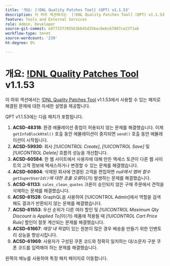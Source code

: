 ```yaml
---
title: '개요: [!DNL Quality Patches Tool] (QPT) v1.1.53'
description: 이 하위 섹션에서는  [!DNL Quality Patches Tool] (QPT) v1.1.53에서 사용할 수 있는 패치로 해결된 문제에 대한 자세한 설명을 제공합니다.
feature: Tools and External Services
role: Admin, Developer
source-git-commit: e87723f395563b645d25bac6e6cb7887ce23f1ab
workflow-type: tm+mt
source-wordcount: '239'
ht-degree: 0%

---
```


# 개요: [!DNL Quality Patches Tool](QPT) v1.1.53

이 하위 섹션에서는 [!DNL Quality Patches Tool](QPT) v1.1.53에서 사용할 수 있는 패치로 해결된 문제에 대한 자세한 설명을 제공합니다.

QPT v1.1.53에는 다음 패치가 포함됩니다.

1. **ACSD-48318**: 환경 에뮬레이션 중첩이 허용되지 않는 문제를 해결했습니다. 이제 `getInfoBlockHtml()` 호출 동안 에뮬레이션이 중지되면 `send()` 호출 동안 에뮬레이션이 시작됩니다.
1. **ACSD-59930**: 회사 *[!UICONTROL Create]*, *[!UICONTROL Save]* 및 *[!UICONTROL Delete]* 흐름의 성능을 개선합니다.
1. **ACSD-60584**: 한 웹 사이트에서 사용자에 대해 만든 액세스 토큰이 다른 웹 사이트의 고객 정보에 액세스하거나 변경할 수 있는 문제를 해결했습니다.
1. **ACSD-60804**: 삭제된 회사에 연결된 고객을 편집하면 *null에서 멤버 함수 `getSuperUserId()`에 대한 호출 오류*&#x200B;이(가) 발생하는 문제를 해결했습니다.
1. **ACSD-61133**: `sales_clean_quotes` 크론이 승인되지 않은 구매 주문에서 견적을 삭제하는 문제를 해결했습니다.
1. **ACSD-61528**: GraphQL을 사용하여 [!UICONTROL Admin]에서 역할을 검색해도 결과가 반환되지 않는 문제를 해결했습니다.
1. **ACSD-61553**: 우선 순위가 다른 여러 할인 및 *[!UICONTROL Maximum Qty Discount is Applied To]*&#x200B;이(가) 제품에 적용될 때 *[!UICONTROL Cart Price Rule]* 할인이 잘못 계산되는 문제를 해결했습니다.
1. **ACSD-61667**: *매장 내 픽업*&#x200B;이 있는 원본이 많은 경우 배송을 만들기 위한 인벤토리 성능을 향상시킵니다.
1. **ACSD-61969**: 사용자가 구성된 쿠폰 코드와 정확히 일치하는 대/소문자 구분 쿠폰 코드를 입력해야 하는 문제를 해결했습니다.

왼쪽의 메뉴를 사용하여 특정 패치 페이지로 이동합니다.
